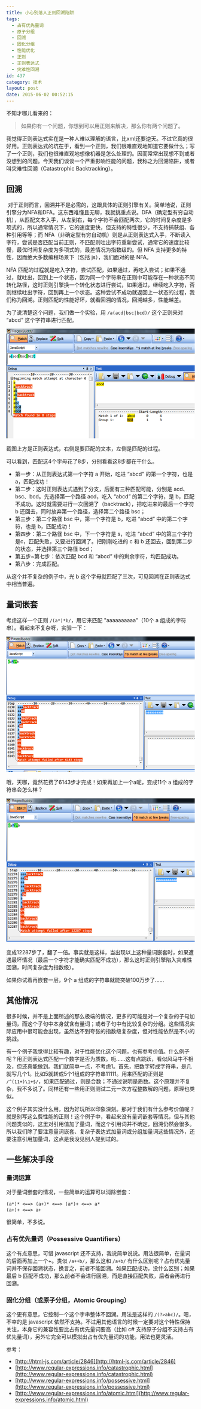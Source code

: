 ```yaml
---
title: 小心别落入正则回溯陷阱
tags:
  - 占有优先量词
  - 原子分组
  - 回溯
  - 固化分组
  - 性能优化
  - 正则
  - 正则表达式
  - 灾难性回溯
id: 437
category: 技术
layout: post
date: 2015-06-02 00:52:15
---
```


不知才哪儿看来的：

> 如果你有一个问题，你想到可以用正则来解决，那么你有两个问题了。

我觉得正则表达式实在是一种人难以理解的语言，比xml还要逆天。不过它真的很好用。正则表达式的坑在于，看到一个正则，我们很难直观地知道它要做什么；写了一个正则，我们也很难直观地想像机器是怎么处理的。因而常常出现想不到或者没想到的问题。今天我们谈谈一个严重影响性能的问题，我称之为回溯陷阱，或者叫灾难性回溯（Catastrophic Backtracking）。

## 回溯

 对于正则而言，回溯并不是必需的，这跟具体的正则引擎有关。简单地说，正则引擎分为NFA和DFA。这东西难懂且无聊，我就挑重点说。DFA（确定型有穷自动机），从匹配文本入手，从左到右，每个字符不会匹配两次，它的时间复杂度是多项式的，所以通常情况下，它的速度更快，但支持的特性很少，不支持捕获组、各种引用等等；而 NFA（非确定型有穷自动机）则是从正则表达式入手，不断读入字符，尝试是否匹配当前正则，不匹配则吐出字符重新尝试，通常它的速度比较慢，最优时间复杂度为多项式的，最差情况为指数级的。但 NFA 支持更多的特性，因而绝大多数编程场景下（包括 js），我们面对的是 NFA。

NFA 匹配的过程就是吃入字符，尝试匹配，如果通过，再吃入尝试；如果不通过，就吐出，回到上一个状态，因为同一个字符串在正则中可能存在一种状态不同转化路径，这时正则引擎换一个转化状态进行尝试，如果通过，继续吃入字符，否则继续吐出字符，回到再上一个状态。这种尝试不成功就返回上一状态的过程，我们称为回溯。正则匹配的性能好坏，就看回溯的情况，回溯越多，性能越差。

为了说清楚这个问题，我们做一个实验，用 `/a(acd|bsc|bcd)/` 这个正则来对 “abcd” 这个字符串进行匹配。

![QQ20150601221148](./trap/QQ20150601221148.png)

截图上方是正则表达式，右侧是要匹配的文本，左侧是匹配的过程。

可以看到，匹配这4个字母花了8步，分别看看这8步都在干什么。

* 第一步：从正则表达式第一个字符 a 开始，吃进 “abcd” 的第一个字符，也是 a，匹配成功！
* 第二步：这时正则表达式遇到了分支，后面有三种匹配可能，分别是 acd、bsc、bcd。先选择第一个路径 acd，吃入 “abcd” 的第二个字符，是 b，匹配不成功。这时就需要进行一次回溯了（backtrack），把吃进来的最后一个字符 b 还回去，同时放弃第一个路径，选择第二个路径 bsc；
* 第三步：第二个路径 bsc 中，第一个字符是 b，吃进 “abcd” 中的第二个字符，也是 b，匹配成功！
* 第四步：第二个路径 bsc 中，下一个字符是 s，吃进 “abcd” 中的第三个字符是c，匹配失败，又要进行回溯了。把刚刚吃进的 c 和 b 还回去，回到第二步的状态，并选择第三个路径 bcd；
* 第五步~第七步：依次匹配 bcd 和 “abcd” 中的剩余字符，均匹配成功。
* 第八步：完成匹配。

从这个并不复杂的例子中，光 b 这个字母就匹配了三次，可见回溯在正则表达式中相当普遍。

## 量词嵌套

考虑这样一个正则 `/(a*)*b/`，用它来匹配 "aaaaaaaaaa"（10个 a 组成的字符串）。看起来不复杂呀，实验一下：

![QQ20150601224618](./trap/QQ20150601224618.png)

哦，天哪，竟然花费了6143步才完成！如果再加上一个a呢，变成11个 a 组成的字符串会怎么样？

![QQ20150601224802](./trap/QQ20150601224802.png)

变成12287步了，翻了一倍。事实就是这样，当出现以上这种量词嵌套时，如果遭遇最坏情况（最后一个字符才能确实匹配不成功），那么这时正则引擎陷入灾难性回溯，时间复杂度为指数级）。

如果你试着再嵌套一层，9个 a 组成的字符串就能突破100万步了……

## 其他情况

很多时候，并不是上面所述的那么极端的情况，更多的可能是对一个复杂的子句加量词，而这个子句中本身就含有量词；或者子句中有比较复杂的分组。这些情况实际应用中很可能会出现，虽然达不到夸张的指数级复杂度，但对性能依然是不小的挑战。

有一个例子我觉得比较有趣，对于性能优化这个问题，也有参考价值。什么例子呢？用正则表达式匹配一个数字是否为质数。呃……这有点跳跃，看似风马牛不相及，但还真能做到。我们就简单一点，不考虑1。首先，把数字转成字符串，是几就写几个1。比如5就转成5个1组成的字符串11111。用来匹配的正则是 `/^(11+)\1+$/`，如果匹配通过，则是合数；不通过说明是质数。这个原理并不复杂，我不多说了。同样还有一些用正则测试二元一次方程整数解的问题，原理也类似。

这个例子其实没什么用，因为好玩所以印象深刻。那对于我们有什么参考价值呢？就是别写这么费性能的正则！这个例子中，看起来没有量词嵌套等情况，但与其他问题类似的，这里对引用值加了量词，而这个引用词并不确定，回溯仍然会很多。所以我们除了要注意量词嵌套、复杂子表达式加量词或分组加量词这些情况外，还要注意引用加量词，这点是我没见别人提到过的。

## 一些解决手段

### 量词运算

对于量词嵌套的情况，一些简单的运算可以消除嵌套：

```
(a*)* <==> (a+)* <==> (a*)+ <==> a*
(a+)+ <==> a+
```

很简单，不多说。

### 占有优先量词（Possessive Quantifiers）

这个有点意思，可惜 javascript 还不支持，我说简单说说。用法很简单，在量词的后面再加上一个+。类似 `/a++b/`，那么这和 `/a+b/` 有什么区别呢？占有优先量词并不保存回溯状态，换言之，前者不能回溯。如果匹配成功，没什么区别；如果最后 b 匹配不成功，那么前者不会进行回溯，而是直接匹配失败，后者会再进行回溯。

### 固化分组（或原子分组，Atomic Grouping）

这个更有意思，它控制一个这个字串整体不回溯。用法是这样的 `/(?>abc)/`。嗯，不幸的是 javascript 依然不支持。不过用其他语言的时候一定要对这个特性保持关注，本身它的兼容性要比占有优先量词要高（比如 c# 支持原子分组不支持占有优先量词），另外它完全可以模拟出占有优先量词的功能，用法也更灵活。

参考：

* [http://html-js.com/article/2846](http://html-js.com/article/2846)
* [http://www.regular-expressions.info/catastrophic.html](http://www.regular-expressions.info/catastrophic.html)
* [http://www.regular-expressions.info/possessive.html](http://www.regular-expressions.info/possessive.html)
* [http://www.regular-expressions.info/atomic.html](http://www.regular-expressions.info/atomic.html)
